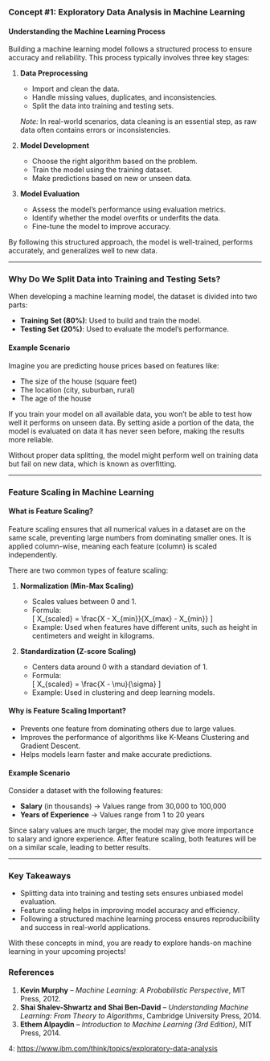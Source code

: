 

### **Concept #1: Exploratory Data Analysis in Machine Learning**

#### **Understanding the Machine Learning Process**
Building a machine learning model follows a structured process to ensure accuracy and reliability. This process typically involves three key stages:

1. **Data Preprocessing**
   - Import and clean the data.
   - Handle missing values, duplicates, and inconsistencies.
   - Split the data into training and testing sets.

   *Note:* In real-world scenarios, data cleaning is an essential step, as raw data often contains errors or inconsistencies.

2. **Model Development**
   - Choose the right algorithm based on the problem.
   - Train the model using the training dataset.
   - Make predictions based on new or unseen data.

3. **Model Evaluation**
   - Assess the model’s performance using evaluation metrics.
   - Identify whether the model overfits or underfits the data.
   - Fine-tune the model to improve accuracy.

By following this structured approach, the model is well-trained, performs accurately, and generalizes well to new data.

---

### **Why Do We Split Data into Training and Testing Sets?**
When developing a machine learning model, the dataset is divided into two parts:

- **Training Set (80%)**: Used to build and train the model.
- **Testing Set (20%)**: Used to evaluate the model’s performance.

#### **Example Scenario**
Imagine you are predicting house prices based on features like:
- The size of the house (square feet)
- The location (city, suburban, rural)
- The age of the house

If you train your model on all available data, you won’t be able to test how well it performs on unseen data. By setting aside a portion of the data, the model is evaluated on data it has never seen before, making the results more reliable.

Without proper data splitting, the model might perform well on training data but fail on new data, which is known as overfitting.

---

### **Feature Scaling in Machine Learning**
#### **What is Feature Scaling?**
Feature scaling ensures that all numerical values in a dataset are on the same scale, preventing large numbers from dominating smaller ones. It is applied column-wise, meaning each feature (column) is scaled independently.

There are two common types of feature scaling:

1. **Normalization (Min-Max Scaling)**  
   - Scales values between 0 and 1.
   - Formula:  
     \[
     X_{scaled} = \frac{X - X_{min}}{X_{max} - X_{min}}
     \]
   - Example: Used when features have different units, such as height in centimeters and weight in kilograms.

2. **Standardization (Z-score Scaling)**  
   - Centers data around 0 with a standard deviation of 1.
   - Formula:  
     \[
     X_{scaled} = \frac{X - \mu}{\sigma}
     \]
   - Example: Used in clustering and deep learning models.

#### **Why is Feature Scaling Important?**
- Prevents one feature from dominating others due to large values.
- Improves the performance of algorithms like K-Means Clustering and Gradient Descent.
- Helps models learn faster and make accurate predictions.

#### **Example Scenario**
Consider a dataset with the following features:
- **Salary** (in thousands) → Values range from 30,000 to 100,000
- **Years of Experience** → Values range from 1 to 20 years

Since salary values are much larger, the model may give more importance to salary and ignore experience. After feature scaling, both features will be on a similar scale, leading to better results.

---

### **Key Takeaways**
- Splitting data into training and testing sets ensures unbiased model evaluation.  
- Feature scaling helps in improving model accuracy and efficiency.  
- Following a structured machine learning process ensures reproducibility and success in real-world applications.

With these concepts in mind, you are ready to explore hands-on machine learning in your upcoming projects!




 ### **References**  

1. **Kevin Murphy** – *Machine Learning: A Probabilistic Perspective*, MIT Press, 2012.  
2. **Shai Shalev-Shwartz and Shai Ben-David** – *Understanding Machine Learning: From Theory to Algorithms*, Cambridge University Press, 2014.  
3. **Ethem Alpaydin** – *Introduction to Machine Learning (3rd Edition)*, MIT Press, 2014.

4: https://www.ibm.com/think/topics/exploratory-data-analysis

